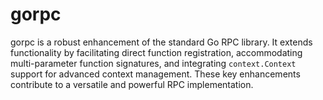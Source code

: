 # gorpc
gorpc is a robust enhancement of the standard Go RPC library. It extends functionality by facilitating direct function registration, accommodating multi-parameter function signatures, and integrating `context.Context` support for advanced context management. These key enhancements contribute to a versatile and powerful RPC implementation.
